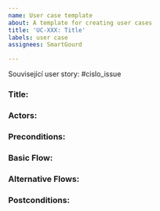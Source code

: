 ```yaml
---
name: User case template
about: A template for creating user cases
title: 'UC-XXX: Title'
labels: user case
assignees: SmartGourd

---
```

Související user story: #cislo_issue
### Title:

### Actors:

### Preconditions:

### Basic Flow:

### Alternative Flows:

### Postconditions:

